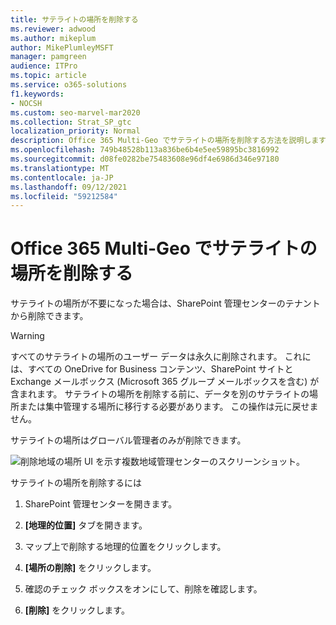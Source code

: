 ```yaml
---
title: サテライトの場所を削除する
ms.reviewer: adwood
ms.author: mikeplum
author: MikePlumleyMSFT
manager: pamgreen
audience: ITPro
ms.topic: article
ms.service: o365-solutions
f1.keywords:
- NOCSH
ms.custom: seo-marvel-mar2020
ms.collection: Strat_SP_gtc
localization_priority: Normal
description: Office 365 Multi-Geo でサテライトの場所を削除する方法を説明します。 サテライトの場所を削除すると、すべてのユーザー データも完全に削除されます。
ms.openlocfilehash: 749b48528b113a836be6b4e5ee59895bc3816992
ms.sourcegitcommit: d08fe0282be75483608e96df4e6986d346e97180
ms.translationtype: MT
ms.contentlocale: ja-JP
ms.lasthandoff: 09/12/2021
ms.locfileid: "59212584"
---
```

# <a name="delete-a-satellite-location-in-microsoft-365-multi-geo"></a>Office 365 Multi-Geo でサテライトの場所を削除する

サテライトの場所が不要になった場合は、SharePoint 管理センターのテナントから削除できます。

> [!WARNING]
> すべてのサテライトの場所のユーザー データは永久に削除されます。 これには、すべての OneDrive for Business コンテンツ、SharePoint サイトと Exchange メールボックス (Microsoft 365 グループ メールボックスを含む) が含まれます。 サテライトの場所を削除する前に、データを別のサテライトの場所または集中管理する場所に移行する必要があります。 この操作は元に戻せません。

サテライトの場所はグローバル管理者のみが削除できます。

![削除地域の場所 UI を示す複数地域管理センターのスクリーンショット。](../media/multi-geo-delete-satellite-location.png)

サテライトの場所を削除するには

1. SharePoint 管理センターを開きます。

2. **[地理的位置]** タブを開きます。

3. マップ上で削除する地理的位置をクリックします。

4. **[場所の削除]** をクリックします。

5. 確認のチェック ボックスをオンにして、削除を確認します。

6. **[削除]** をクリックします。
